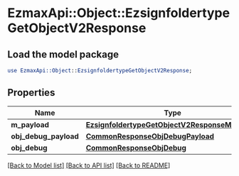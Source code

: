 # EzmaxApi::Object::EzsignfoldertypeGetObjectV2Response

## Load the model package
```perl
use EzmaxApi::Object::EzsignfoldertypeGetObjectV2Response;
```

## Properties
Name | Type | Description | Notes
------------ | ------------- | ------------- | -------------
**m_payload** | [**EzsignfoldertypeGetObjectV2ResponseMPayload**](EzsignfoldertypeGetObjectV2ResponseMPayload.md) |  | 
**obj_debug_payload** | [**CommonResponseObjDebugPayload**](CommonResponseObjDebugPayload.md) |  | [optional] 
**obj_debug** | [**CommonResponseObjDebug**](CommonResponseObjDebug.md) |  | [optional] 

[[Back to Model list]](../README.md#documentation-for-models) [[Back to API list]](../README.md#documentation-for-api-endpoints) [[Back to README]](../README.md)



